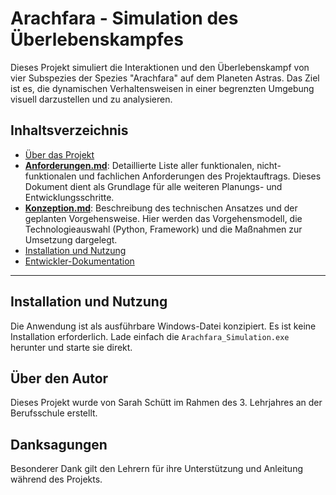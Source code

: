 # Arachfara - Simulation des Überlebenskampfes
Dieses Projekt simuliert die Interaktionen und den Überlebenskampf von vier Subspezies der Spezies "Arachfara" auf dem Planeten Astras. Das Ziel ist es, die dynamischen Verhaltensweisen in einer begrenzten Umgebung visuell darzustellen und zu analysieren.
## Inhaltsverzeichnis

- [Über das Projekt](#über-das-projekt)
- **[Anforderungen.md](./docs/Anforderungen.md)**: Detaillierte Liste aller funktionalen, nicht-funktionalen und fachlichen Anforderungen des Projektauftrags. Dieses Dokument dient als Grundlage für alle weiteren Planungs- und Entwicklungsschritte.
- **[Konzeption.md](./docs/Konzeption.md)**: Beschreibung des technischen Ansatzes und der geplanten Vorgehensweise. Hier werden das Vorgehensmodell, die Technologieauswahl (Python, Framework) und die Maßnahmen zur Umsetzung dargelegt.
- [Installation und Nutzung](#installation-und-nutzung)
- [Entwickler-Dokumentation](#entwickler-dokumentation)
 ---

## Installation und Nutzung
Die Anwendung ist als ausführbare Windows-Datei konzipiert. Es ist keine Installation erforderlich. Lade einfach die `Arachfara_Simulation.exe` herunter und starte sie direkt.
## Über den Autor
Dieses Projekt wurde von Sarah Schütt im Rahmen des 3. Lehrjahres an der Berufsschule erstellt.
## Danksagungen
Besonderer Dank gilt den Lehrern für ihre Unterstützung und Anleitung während des Projekts.
